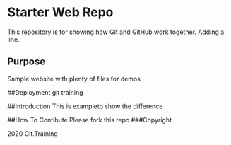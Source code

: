# Starter Web Repo

This repository is for showing how Git and GitHub work together. Adding a line.

## Purpose

Sample website with plenty of files for demos

##Deployment
git training

##Introduction
This is exampleto show the difference

##How To Contibute
Please fork this repo
###Copyright

2020 Git.Training

